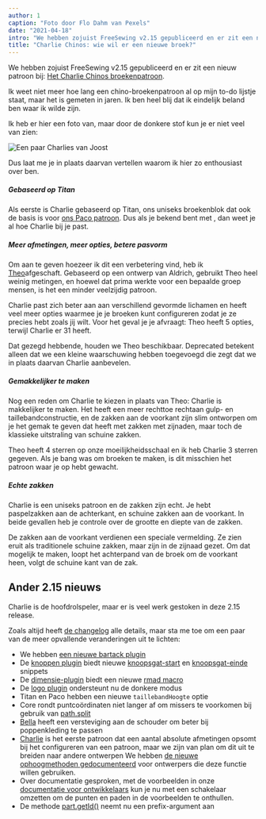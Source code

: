 ```yaml
---
author: 1
caption: "Foto door Flo Dahm van Pexels"
date: "2021-04-18"
intro: "We hebben zojuist FreeSewing v2.15 gepubliceerd en er zit een nieuw patroon bij: Het Charlie Chinos broekpatroon ."
title: "Charlie Chinos: wie wil er een nieuwe broek?"
---
```



We hebben zojuist FreeSewing v2.15 gepubliceerd en er zit een nieuw patroon bij: [Het Charlie Chinos broekenpatroon](/designs/charlie/).

Ik weet niet meer hoe lang een chino-broekenpatroon al op mijn to-do lijstje staat, maar het is gemeten in jaren. Ik ben heel blij dat ik eindelijk beland ben waar ik wilde zijn.

Ik heb er hier een foto van, maar door de donkere stof kun je er niet veel van zien:

![Een paar Charlies van Joost](https://posts.freesewing.org/uploads/joost_b8dee41025.jpg)


Dus laat me je in plaats daarvan vertellen waarom ik hier zo enthousiast over ben.

##### Gebaseerd op Titan

Als eerste is Charlie gebaseerd op Titan, ons uniseks broekenblok dat ook de basis is voor [ons Paco patroon](/designs/paco/). Dus als je bekend bent met , dan weet je al hoe Charlie bij je past.

##### Meer afmetingen, meer opties, betere pasvorm

Om aan te geven hoezeer ik dit een verbetering vind, heb ik [Theo](/designs/theo/)afgeschaft. Gebaseerd op een ontwerp van Aldrich, gebruikt Theo heel weinig metingen, en hoewel dat prima werkte voor een bepaalde groep mensen, is het een minder veelzijdig patroon.

Charlie past zich beter aan aan verschillend gevormde lichamen en heeft veel meer opties waarmee je je broeken kunt configureren zodat je ze precies hebt zoals jij wilt. Voor het geval je je afvraagt: Theo heeft 5 opties, terwijl Charlie er 31 heeft.

Dat gezegd hebbende, houden we Theo beschikbaar. Deprecated betekent alleen dat we een kleine waarschuwing hebben toegevoegd die zegt dat we in plaats daarvan Charlie aanbevelen.

##### Gemakkelijker te maken

Nog een reden om Charlie te kiezen in plaats van Theo: Charlie is makkelijker te maken. Het heeft een meer rechttoe rechtaan gulp- en taillebandconstructie, en de zakken aan de voorkant zijn slim ontworpen om je het gemak te geven dat heeft met zakken met zijnaden, maar toch de klassieke uitstraling van schuine zakken.

Theo heeft 4 sterren op onze moeilijkheidsschaal en ik heb Charlie 3 sterren gegeven. Als je bang was om broeken te maken, is dit misschien het patroon waar je op hebt gewacht.

##### Echte zakken

Charlie is een uniseks patroon en de zakken zijn echt. Je hebt paspelzakken aan de achterkant, en schuine zakken aan de voorkant. In beide gevallen heb je controle over de grootte en diepte van de zakken.

De zakken aan de voorkant verdienen een speciale vermelding. Ze zien eruit als traditionele schuine zakken, maar zijn in de zijnaad gezet. Om dat mogelijk te maken, loopt het achterpand van de broek om de voorkant heen, volgt de schuine kant van de zak.

## Ander 2.15 nieuws

Charlie is de hoofdrolspeler, maar er is veel werk gestoken in deze 2.15 release.

Zoals altijd heeft [de changelog](https://github.com/freesewing/freesewing/blob/develop/CHANGELOG.md) alle details, maar sta me toe om een paar van de meer opvallende veranderingen uit te lichten:

 - We hebben [een nieuwe bartack plugin](https://freesewing.dev/reference/plugins/bartack/)
 - De [knoppen plugin](https://freesewing.dev/reference/plugins/buttons/) biedt nieuwe [knoopsgat-start](https://freesewing.dev/reference/snippets/buttonhole-start) en [knoopsgat-einde](https://freesewing.dev/reference/snippets/buttonhole-end) snippets
 - De [dimensie-plugin](https://freesewing.dev/reference/plugins/dimension/) biedt een nieuwe [rmad macro](https://freesewing.dev/reference/macros/rmad/)
 - De [logo plugin](https://freesewing.dev/reference/plugins/logo/) ondersteunt nu de donkere modus
 - Titan en Paco hebben een nieuwe `taillebandHoogte` optie
 - Core rondt puntcoördinaten niet langer af om missers te voorkomen bij gebruik van [path.split](https://freesewing.dev/reference/api/path/split/)
 - [Bella](/designs/bella/) heeft een versteviging aan de schouder om beter bij poppenkleding te passen
 - [Charlie](/designs/charlie/) is het eerste patroon dat een aantal absolute afmetingen opsomt bij het configureren van een patroon, maar we zijn van plan om dit uit te breiden naar andere ontwerpen We hebben [de nieuwe ophoogmethoden gedocumenteerd](https://freesewing.dev/reference/api/part/raise) voor ontwerpers die deze functie willen gebruiken.
 - Over documentatie gesproken, met de voorbeelden in onze [documentatie voor ontwikkelaars](https://freesewing.dev/) kun je nu met een schakelaar omzetten om de punten en paden in de voorbeelden te onthullen.
 - De methode [part.getId()](https://freesewing.dev/reference/api/part/getid/) neemt nu een prefix-argument aan


